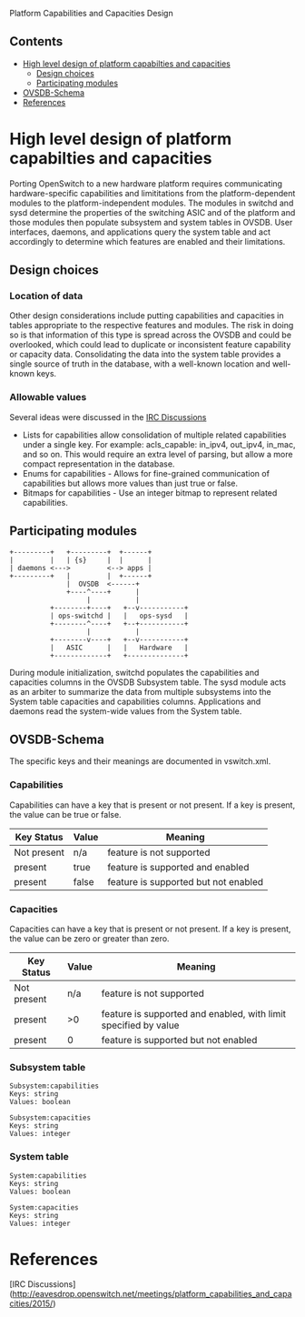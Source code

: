Platform Capabilities and Capacities Design

## Contents
  * [High level design of platform capabilties and capacities](#high-level-design-of-platform-capabilities-and-capacities)
    * [Design choices](#design-choices)
    * [Participating modules](#participating-modules)
  * [OVSDB-Schema](#ovsdb-schema)
  * [References](#references)

# High level design of platform capabilties and capacities
Porting OpenSwitch to a new hardware platform requires communicating hardware-specific capabilities and limititations from the platform-dependent modules to the platform-independent modules. The modules in switchd and sysd determine the properties of the switching ASIC and of the platform and those modules then populate subsystem and system tables in OVSDB. User interfaces, daemons, and applications query the system table and act accordingly to determine which features are enabled and their limitations.

## Design choices

### Location of data
Other design considerations include putting capabilities and capacities in tables appropriate to the respective features and modules. The risk in doing so is that information of this type is spread across the OVSDB and could be overlooked, which could lead to duplicate or inconsistent feature capability or capacity data. Consolidating the data into the system table provides a single source of truth in the database, with a well-known location and well-known keys.


### Allowable values
Several ideas were discussed in the [IRC Discussions](#references)
* Lists for capabilities allow consolidation of multiple related capabilities under a single key. For example: acls_capable: in_ipv4, out_ipv4, in_mac, and so on. This would require an extra level of parsing, but allow a more compact representation in the database.
* Enums for capabilities - Allows for fine-grained communication of capabilities but allows more values than just true or false.
* Bitmaps for capabilities - Use an integer bitmap to represent related capabilities.

## Participating modules
```ditaa
+---------+   +---------+  +------+
|         |   | {s}     |  |      |
| daemons <--->         <--> apps |
+---------+   |         |  +------+
              |  OVSDB  <------+
              +----^----+      |
                   |           |
          +--------+----+   +--v-----------+
          | ops-switchd |   |   ops-sysd   |
          +--------^----+   +--+-----------+
                   |           |
          +--------v----+   +--v-----------+
          |   ASIC      |   |   Hardware   |
          +-------------+   +--------------+
```

During module initialization, switchd populates the capabilities and capacities columns in the OVSDB Subsystem table. The sysd module acts as an arbiter to summarize the data from multiple subsystems into the System table capacities and capabilities columns. Applications and daemons read the system-wide values from the System table.

## OVSDB-Schema
The specific keys and their meanings are documented in vswitch.xml.

### Capabilities
Capabilities can have a key that is present or not present. If a key is present, the value can be true or false.

Key Status     | Value   |  Meaning
---------------|---------|-----------------
Not present    | n/a     | feature is not supported
present        | true    | feature is supported and enabled
present        | false   | feature is supported but not enabled

### Capacities
Capacities can have a key that is present or not present. If a key is present, the value can be zero or greater than zero.

Key Status     | Value   |  Meaning
---------------|---------|-----------------
Not present    | n/a     | feature is not supported
present        | >0      | feature is supported and enabled, with limit specified by value
present        | 0       | feature is supported but not enabled

### Subsystem table
```
Subsystem:capabilities
Keys: string
Values: boolean

Subsystem:capacities
Keys: string
Values: integer
```
### System table
```
System:capabilities
Keys: string
Values: boolean

System:capacities
Keys: string
Values: integer
```

# References
[IRC Discussions] (http://eavesdrop.openswitch.net/meetings/platform_capabilities_and_capacities/2015/)
